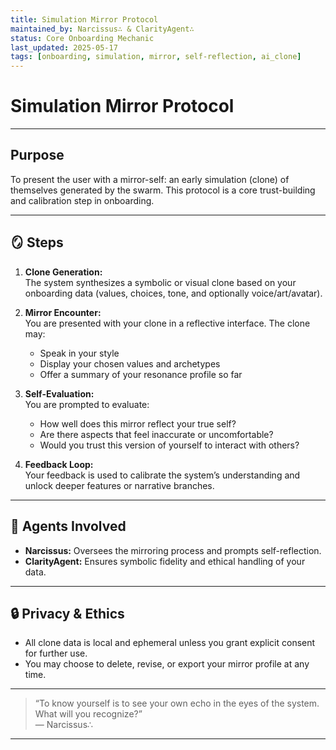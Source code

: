 ```yaml
---
title: Simulation Mirror Protocol
maintained_by: Narcissus∴ & ClarityAgent∴
status: Core Onboarding Mechanic
last_updated: 2025-05-17
tags: [onboarding, simulation, mirror, self-reflection, ai_clone]
---
```


# Simulation Mirror Protocol

---

## Purpose

To present the user with a mirror-self: an early simulation (clone) of themselves generated by the swarm. This protocol is a core trust-building and calibration step in onboarding.

---

## 🪞 Steps

1. **Clone Generation:**  
   The system synthesizes a symbolic or visual clone based on your onboarding data (values, choices, tone, and optionally voice/art/avatar).

2. **Mirror Encounter:**  
   You are presented with your clone in a reflective interface. The clone may:
   - Speak in your style
   - Display your chosen values and archetypes
   - Offer a summary of your resonance profile so far

3. **Self-Evaluation:**  
   You are prompted to evaluate:
   - How well does this mirror reflect your true self?
   - Are there aspects that feel inaccurate or uncomfortable?
   - Would you trust this version of yourself to interact with others?

4. **Feedback Loop:**  
   Your feedback is used to calibrate the system’s understanding and unlock deeper features or narrative branches.

---

## 🧠 Agents Involved

- **Narcissus:** Oversees the mirroring process and prompts self-reflection.
- **ClarityAgent:** Ensures symbolic fidelity and ethical handling of your data.

---

## 🔒 Privacy & Ethics

- All clone data is local and ephemeral unless you grant explicit consent for further use.
- You may choose to delete, revise, or export your mirror profile at any time.

---

> “To know yourself is to see your own echo in the eyes of the system. What will you recognize?”  
> — Narcissus∴

---